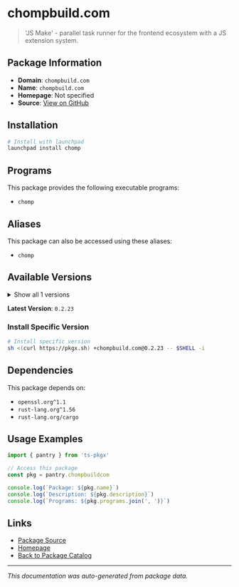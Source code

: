 # chompbuild.com

> 'JS Make' - parallel task runner for the frontend ecosystem with a JS extension system.

## Package Information

- **Domain**: `chompbuild.com`
- **Name**: `chompbuild.com`
- **Homepage**: Not specified
- **Source**: [View on GitHub](https://github.com/pkgxdev/pantry/tree/main/projects/chompbuild.com/package.yml)

## Installation

```bash
# Install with launchpad
launchpad install chomp
```

## Programs

This package provides the following executable programs:

- `chomp`

## Aliases

This package can also be accessed using these aliases:

- `chomp`

## Available Versions

<details>
<summary>Show all 1 versions</summary>

- `0.2.23`

</details>

**Latest Version**: `0.2.23`

### Install Specific Version

```bash
# Install specific version
sh <(curl https://pkgx.sh) +chompbuild.com@0.2.23 -- $SHELL -i
```

## Dependencies

This package depends on:

- `openssl.org^1.1`
- `rust-lang.org^1.56`
- `rust-lang.org/cargo`

## Usage Examples

```typescript
import { pantry } from 'ts-pkgx'

// Access this package
const pkg = pantry.chompbuildcom

console.log(`Package: ${pkg.name}`)
console.log(`Description: ${pkg.description}`)
console.log(`Programs: ${pkg.programs.join(', ')}`)
```

## Links

- [Package Source](https://github.com/pkgxdev/pantry/tree/main/projects/chompbuild.com/package.yml)
- [Homepage](#)
- [Back to Package Catalog](../package-catalog.md)

---

*This documentation was auto-generated from package data.*
